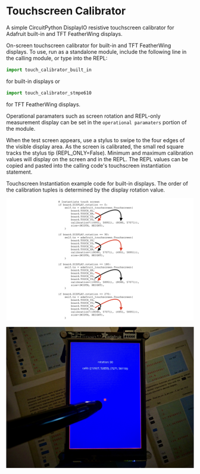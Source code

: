 # Touchscreen Calibrator
A simple CircuitPython DisplayIO resistive touchscreen calibrator for Adafruit built-in and TFT FeatherWing displays.

On-screen touchscreen calibrator for built-in and TFT FeatherWing displays. To use, run as a standalone module, include the following line in the calling module, or type into the REPL:

   ```python
   import touch_calibrator_built_in
   ```
   for built-in displays or
   ```python
   import touch_calibrator_stmpe610
   ```
   for TFT FeatherWing displays.
   
   Operational paramaters such as screen rotation and REPL-only measurement display can be set in the `operational paramaters` portion of the module.

   When the test screen appears, use a stylus to swipe to the four edges of the visible display area. As the screen is calibrated, the small red square tracks the stylus tip (REPL_ONLY=False). Minimum and maximum calibration values will display on the screen and in the REPL. The REPL values can be copied and pasted into the calling code's touchscreen instantiation statement.
   
   Touchscreen Instantiation example code for built-in displays. The order of the calibration tuples is determined by the display rotation value.
   
   ![Touchscreen Instantiation Example Code](https://github.com/CedarGroveStudios/Touchscreen_Calibrator/blob/main/docs/Touch_Calib_example.png)
   
![example screen shot](https://github.com/CedarGroveStudios/Touchscreen_Calibrator/blob/main/docs/touchscreen_calibrator_screen.jpg)
